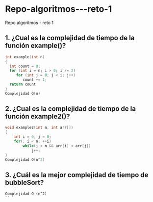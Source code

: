 # Repo-algoritmos---reto-1
Repo algoritmos - reto 1
## 1. ¿Cual es la complejidad de tiempo de la función example()?

```c++
int example(int n)
{
  int count = 0;
  for (int i = n; i > 0; i /= 2)
     for (int j = 0; j < i; j++)
        count += 1;
  return count
}
Complejidad O(n)
```

## 2. ¿Cual es la complejidad de tiempo de la función example2()?

```c++
void example2(int n, int arr[])
{
    int i = 0, j = 0;
    for(; i < n; ++i)
        while(j < n && arr[i] < arr[j])
            j++;
}
Complejidad O(n^2)
```

## 3. ¿Cuál es la mejor complejidad de tiempo de bubbleSort?
```
Complejidad O (n^2)
`` `
